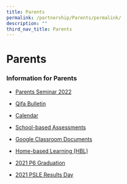 ```yaml
---
title: Parents
permalink: /partnership/Parents/permalink/
description: ""
third_nav_title: Parents
---
```

Parents
=======

### Information for Parents

* [Parents Seminar 2022](https://qifapri-moe-edu-sg-admin.cwp.sg/partnership/parents/parent-seminar-2022)

* [Qifa Bulletin](https://qifapri-moe-edu-sg-admin.cwp.sg/partnership/parents/qifa-bulletin)
 
* [Calendar](https://qifapri-moe-edu-sg-admin.cwp.sg/partnership/parents/calendar)

* [School-based Assessments](https://qifapri-moe-edu-sg-admin.cwp.sg/partnership/parents/school-based-assessments)
 
* [Google Classroom Documents](/partnership/Parents/google-classroom/permalink/)
 
* [Home-based Learning (HBL)](/partnership/Parents/hbl/permalink/)
 
* [2021 P6 Graduation](/partnership/Parents/2021-P6-Graduation/permalink/)
 
* [2021 PSLE Results Day](https://drive.google.com/drive/folders/1y4mHjAZ_jHLvLKXolLqsDW6BMdPlIZ52)
